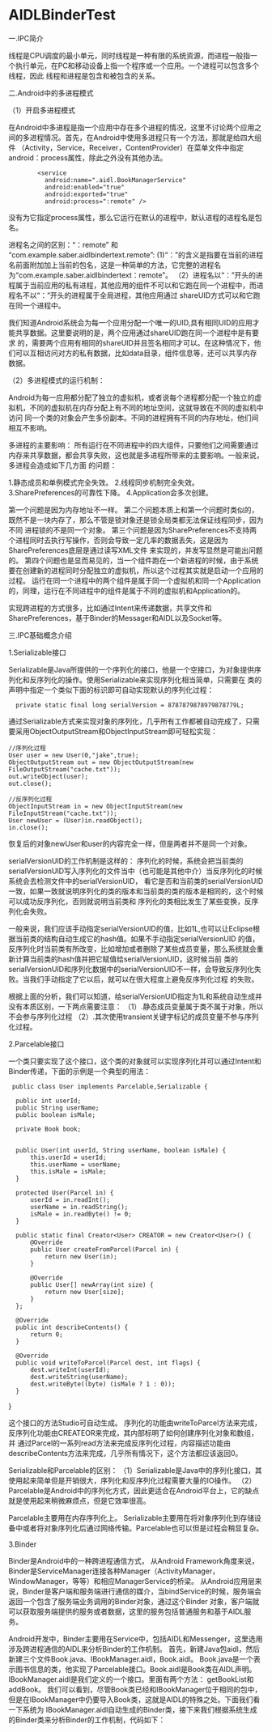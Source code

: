 # AIDLBinderTest


一.IPC简介

线程是CPU调度的最小单元，同时线程是一种有限的系统资源，而进程一般指一个执行单元，在PC和移动设备上指一个程序或一个应用。一个进程可以包含多个线程，因此
线程和进程是包含和被包含的关系。


二.Android中的多进程模式

（1）开启多进程模式

在Android中多进程是指一个应用中存在多个进程的情况，这里不讨论两个应用之间的多进程情况。首先，在Android中使用多进程只有一个方法，那就是给四大组件
（Activity，Service，Receiver，ContentProvider）在菜单文件中指定android：process属性，除此之外没有其他办法。

            <service
              android:name=".aidl.BookManagerService"
              android:enabled="true"
              android:exported="true"
              android:process=":remote" />         

没有为它指定process属性，那么它运行在默认的进程中，默认进程的进程名是包名。

进程名之间的区别：“：remote” 和 “com.example.saber.aidlbindertext.remote”:
(1)“：”的含义是指要在当前的进程名前面附加加上当前的包名，这是一种简单的方法，它完整的进程名为“com.example.saber.aidlbindertext：remote”。
（2）进程名以“：”开头的进程属于当前应用的私有进程，其他应用的组件不可以和它跑在同一个进程中，而进程名不以“：”开头的进程属于全局进程，其他应用通过
shareUID方式可以和它跑在同一个进程中。

我们知道Android系统会为每一个应用分配一个唯一的UID,具有相同UID的应用才能共享数据。这里要说明的是，两个应用通过shareUID跑在同一个进程中是有要求
的，需要两个应用有相同的shareUID并且签名相同才可以。在这种情况下，他们可以互相访问对方的私有数据，比如data目录，组件信息等，还可以共享内存数据。



（2）多进程模式的运行机制：

Android为每一应用都分配了独立的虚拟机，或者说每个进程都分配一个独立的虚拟机，不同的虚拟机在内存分配上有不同的地址空间，这就导致在不同的虚拟机中访问
同一个类的对象会产生多份副本。不同的进程拥有不同的内存地址，他们间相互不影响。


多进程的主要影响：
所有运行在不同进程中的四大组件，只要他们之间需要通过内存来共享数据，都会共享失败，这也就是多进程所带来的主要影响。一般来说，多进程会造成如下几方面
的问题：

1.静态成员和单例模式完全失效。
2.线程同步机制完全失效。
3.SharePreferences的可靠性下降。
4.Application会多次创建。

第一个问题是因为内存地址不一样。
第二个问题本质上和第一个问题时类似的，既然不是一块内存了，那么不管是锁对象还是锁全局类都无法保证线程同步，因为不同
进程锁的不是同一个对象。
第三个问题是因为SharePreferences不支持两个进程同时去执行写操作，否则会导致一定几率的数据丢失，这是因为SharePreferences底层是通过读写XML文件
来实现的，并发写显然是可能出问题的。
第四个问题也是显而易见的，当一个组件跑在一个新进程的时候，由于系统要在创建新的进程同时分配独立的虚拟机，所以这个过程其实就是启动一个应用的过程。
运行在同一个进程中的两个组件是属于同一个虚拟机和同一个Application的，同理，运行在不同进程中的组件是属于不同的虚拟机和Application的。


实现跨进程的方式很多，比如通过Intent来传递数据，共享文件和SharePreferences，基于Binder的Messager和AIDL以及Socket等。




三.IPC基础概念介绍

1.Serializable接口

Serializable是Java所提供的一个序列化的接口，他是一个空接口，为对象提供序列化和反序列化的操作。使用Serializable来实现序列化相当简单，只需要在
类的声明中指定一个类似下面的标识即可自动实现默认的序列化过程：

      private static final long serialVersion = 8787879878979878779L;

通过Serializable方式来实现对象的序列化，几乎所有工作都被自动完成了，只需要采用ObjectOutputStream和ObjectInputStream即可轻松实现：

    //序列化过程
    User user = new User(0,"jake",true);
    ObjectOutputStream out = new ObjectOutputStream(new FileOutputStream("cache.txt"));
    out.writeObject(user);
    out.close();
    
    //反序列化过程
    ObjectInputStream in = new ObjectInputStream(new FileInputStream("cache.txt"));
    User newUser = (User)in.readObject();
    in.close();
    
恢复后的对象newUser和user的内容完全一样，但是两者并不是同一个对象。    
    
serialVersionUID的工作机制是这样的：
序列化的时候，系统会把当前类的serialVersionUID写入序列化的文件当中（也可能是其他中介）当反序列化的时候系统会去检测文件中的serialVersionUID，
看它是否和当前类的serialVersionUID一致，如果一致就说明序列化的类的版本和当前类的类的版本是相同的，这个时候可以成功反序列化，否则就说明当前类和
序列化的类相比发生了某些变换，反序列化会失败。

一般来说，我们应该手动指定serialVersionUID的值，比如1L,也可以让Eclipse根据当前类的结构自动生成它的hash值。如果不手动指定serialVersionUID
的值，反序列化时当前类有所改变，比如增加或者删除了某些成员变量，那么系统就会重新计算当前类的hash值并把它赋值给serialVersionUID，这时候当前
类的serialVersionUID和序列化数据中的serialVersionUID不一样，会导致反序列化失败。当我们手动指定了它以后，就可以在很大程度上避免反序列化过程
的失败。

根据上面的分析，我们可以知道，给serialVersionUID指定为1L和系统自动生成并没有本质区别，一下两点需要注意：
（1）.静态成员变量属于类不属于对象，所以不会参与序列化过程
（2）.其次使用transient关键字标记的成员变量不参与序列化过程。


2.Parcelable接口

一个类只要实现了这个接口，这个类的对象就可以实现序列化并可以通过Intent和Binder传递，下面的示例是一个典型的用法：

    
     public class User implements Parcelable,Serializable {

      public int userId;
      public String userName;
      public boolean isMale;

      private Book book;


      public User(int userId, String userName, boolean isMale) {
          this.userId = userId;
          this.userName = userName;
          this.isMale = isMale;
      }

      protected User(Parcel in) {
          userId = in.readInt();
          userName = in.readString();
          isMale = in.readByte() != 0;
      }

      public static final Creator<User> CREATOR = new Creator<User>() {
          @Override
          public User createFromParcel(Parcel in) {
              return new User(in);
          }

          @Override
          public User[] newArray(int size) {
              return new User[size];
          }
      };

      @Override
      public int describeContents() {
          return 0;
      }

      @Override
      public void writeToParcel(Parcel dest, int flags) {
          dest.writeInt(userId);
          dest.writeString(userName);
          dest.writeByte((byte) (isMale ? 1 : 0));
      }
  } 

    
这个接口的方法Studio可自动生成。 序列化的功能由writeToParcel方法来完成，反序列化功能由CREATEOR来完成，其内部标明了如何创建序列化对象和数组，并
通过Parcel的一系列read方法来完成反序列化过程，内容描述功能由describeContents方法来完成，几乎所有情况下，这个方法都应该返回0。



Serializable和Parcelable的区别：
（1）Serializable是Java中的序列化接口，其使用起来简单但是开销很大，序列化和反序列化过程需要大量的IO操作。
（2）Parcelable是Android中的序列化方式，因此更适合在Android平台上，它的缺点就是使用起来稍微麻烦点，但是它效率很高。

Parcelable主要用在内存序列化上。
Serializable主要用在将对象序列化到存储设备中或者将对象序列化后通过网络传输。Parcelable也可以但是过程会稍显复杂。



3.Binder

Binder是Android中的一种跨进程通信方式，
从Android Framework角度来说，Binder是ServiceManager连接各种Manager（ActivityManager，
WindowManager，等等）和相应ManagerService的桥梁。
从Android应用层来说，Binder是客户端和服务端进行通信的媒介，当bindService的时候，服务端会返回一个包含了服务端业务调用的Binder对象，通过这个Binder
对象，客户端就可以获取服务端提供的服务或者数据，这里的服务包括普通服务和基于AIDL服务。

Android开发中，Binder主要用在Service中，包括AIDL和Messenger，这里选用涉及跨进程通信的AIDL来分析Binder的工作机制。
首先，新建Java包aidl，然后新建三个文件Book.java、IBookManager.aidl，Book.aidl。
Book.java是一个表示图书信息的类，他实现了Parcelable接口。Book.aidl是Book类在AIDL声明。IBookManager.aidl是我们定义的一个接口。里面有两个方法：
getBookList和addBook。
我们可以看到，尽管Book类已经和IBookManager位于相同的包中，但是在IBookManager中仍要导入Book类，这就是AIDL的特殊之处。下面我们看一下系统为
IBookManager.aidl自动生成的Binder类，接下来我们根据系统生成的Binder类来分析Binder的工作机制，代码如下：


































